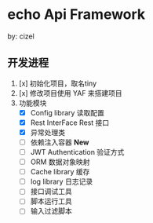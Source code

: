 # echo Api Framework
by: cizel

## 开发进程
1. [x] 初始化项目，取名tiny
2. [x] 修改项目使用 YAF 来搭建项目  
3. 功能模块 
    - [x] Config library 读取配置
    - [x] Rest InterFace  Rest 接口
    - [x] 异常处理类
    - [ ] 依赖注入容器 **New**
    - [ ] JWT Authentication 验证方式
    - [ ] ORM 数据对象映射
    - [ ] Cache library  缓存
    - [ ] log library   日志记录
    - [ ] 接口调试工具
    - [ ] 脚本运行工具
    - [ ] 输入过滤脚本